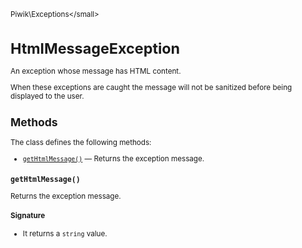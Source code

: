 <small>Piwik\Exceptions\</small>

HtmlMessageException
====================

An exception whose message has HTML content.

When these exceptions are caught
the message will not be sanitized before being displayed to the user.

Methods
-------

The class defines the following methods:

- [`getHtmlMessage()`](#gethtmlmessage) &mdash; Returns the exception message.

<a name="gethtmlmessage" id="gethtmlmessage"></a>
<a name="getHtmlMessage" id="getHtmlMessage"></a>
### `getHtmlMessage()`

Returns the exception message.

#### Signature

- It returns a `string` value.

